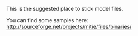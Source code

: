 This is the suggested place to stick model files.  

You can find some samples here: http://sourceforge.net/projects/mitie/files/binaries/
